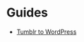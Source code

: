 # Guides

- [Tumblr to WordPress](https://github.com/WordPress/move-to-wp/blob/trunk/guides/tumblr-to-wordpress.md)